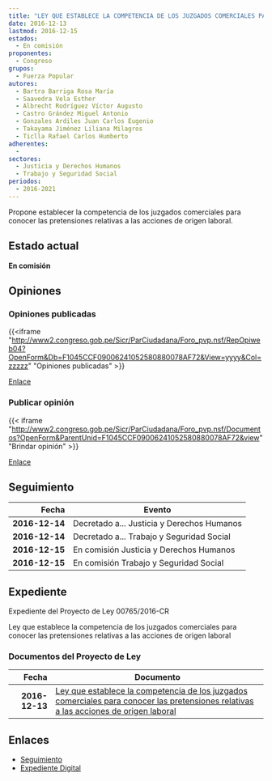 ```yaml
---
title: "LEY QUE ESTABLECE LA COMPETENCIA DE LOS JUZGADOS COMERCIALES PARA CONOCER LAS PRETENSIONES RELATIVAS A LAS ACCIONES DE ORIGEN LABORAL"
date: 2016-12-13
lastmod: 2016-12-15
estados: 
  - En comisión
proponentes: 
  - Congreso
grupos: 
  - Fuerza Popular
autores: 
  - Bartra Barriga Rosa María
  - Saavedra Vela Esther
  - Albrecht Rodríguez Víctor Augusto
  - Castro Grández Miguel Antonio
  - Gonzales Ardiles Juan Carlos Eugenio
  - Takayama Jiménez Liliana Milagros
  - Ticlla Rafael Carlos Humberto
adherentes: 
  - 
sectores: 
  - Justicia y Derechos Humanos
  - Trabajo y Seguridad Social
periodos: 
  - 2016-2021
---
```


Propone establecer la competencia de los juzgados comerciales para conocer las pretensiones relativas a las acciones de origen laboral.


## Estado actual

**En comisión**

## Opiniones

### Opiniones publicadas

{{<iframe "http://www2.congreso.gob.pe/Sicr/ParCiudadana/Foro_pvp.nsf/RepOpiweb04?OpenForm&Db=F1045CCF09006241052580880078AF72&View=yyyy&Col=zzzzz" "Opiniones publicadas" >}}

[Enlace](http://www2.congreso.gob.pe/Sicr/ParCiudadana/Foro_pvp.nsf/RepOpiweb04?OpenForm&Db=F1045CCF09006241052580880078AF72&View=yyyy&Col=zzzzz)
### Publicar opinión

{{< iframe "http://www2.congreso.gob.pe/Sicr/ParCiudadana/Foro_pvp.nsf/Documentos?OpenForm&ParentUnid=F1045CCF09006241052580880078AF72&view" "Brindar opinión" >}}

[Enlace](http://www2.congreso.gob.pe/Sicr/ParCiudadana/Foro_pvp.nsf/Documentos?OpenForm&ParentUnid=F1045CCF09006241052580880078AF72&view)

## Seguimiento

| Fecha | Evento |
|------:|--------|
| **2016-12-14** | Decretado a... Justicia y Derechos Humanos|
| **2016-12-14** | Decretado a... Trabajo y Seguridad Social|
| **2016-12-15** | En comisión Justicia y Derechos Humanos|
| **2016-12-15** | En comisión Trabajo y Seguridad Social|


## Expediente

Expediente del Proyecto de Ley 00765/2016-CR

Ley que establece la competencia de los juzgados comerciales para conocer las pretensiones relativas a las acciones de origen laboral


### Documentos del Proyecto de Ley

| Fecha | Documento |
|------:|--------|
| **2016-12-13** | [Ley que establece la competencia de los juzgados comerciales para conocer las pretensiones relativas a las acciones de origen laboral](http://www.leyes.congreso.gob.pe/Documentos/2016_2021/Proyectos_de_Ley_y_de_Resoluciones_Legislativas/PL0076520161213..pdf) |

## Enlaces 

- [Seguimiento](http://www2.congreso.gob.pe/Sicr/TraDocEstProc/CLProLey2016.nsf/f7fff46988ca05b1052578e100829cc7/b3e4be63711c23790525808800812a9a?OpenDocument)
- [Expediente Digital](http://www2.congreso.gob.pehttp://www2.congreso.gob.pe/Sicr/TraDocEstProc/CLProLey2016.nsf/f7fff46988ca05b1052578e100829cc7/b3e4be63711c23790525808800812a9a?OpenDocument&Click=05257FB7005EB655.eb71d0cf91d8294e05256cdf006b5706/$Body/0.1C6C)
